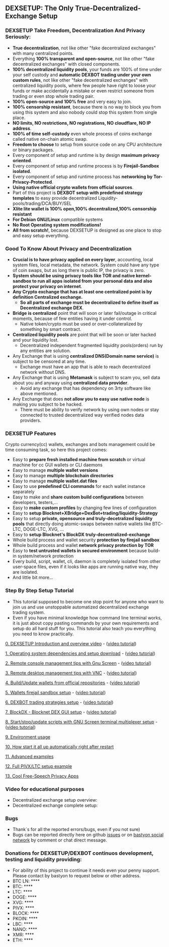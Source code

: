 ## DEXSETUP: The Only True-Decentralized-Exchange Setup

### DEXSETUP Take Freedom, Decentralization And Privacy Seriously:
  * **True decentralization**, not like other "fake decentralized exchanges" with many centralized points.
  * Everything **100% transparent and open-source**, not like other "fake decentralized exchanges" with closed components.
  * **100% decentralized liquidity pools**, your funds are 100% of time under your self custody and **automatic DEXBOT trading under your own custom rules**, not like other "fake decentralized exchanges" with centralized liquidity pools, where few people have right to loose your funds or make accidentally a mistake or even restrict someone from trading or even stop whole trading pair.
  * **100% open-source and 100% free** and very easy to join.
  * **100% censorship resistant**, because there is no way to block you from using this system and also nobody could stop this system from single place.
  * **NO limits, NO restrictions, NO registrations, NO cloudflare, NO IP address**.
  * **100% of time self-custody** even whole process of coins exchange called native on-chain atomic swap.
  * **Freedom to choose** to setup from source code on any CPU architecture or binary packages.
  * Every component of setup and runtime is by design **maximum privacy oriented**.
  * Every component of setup and runtime process is by **Firejail-Sandbox isolated**.
  * Every component of setup and runtime process has **networking by Tor-Privacy-Protected**.
  * **Using native official crypto wallets from official sources**.
  * Part of this project is **DEXBOT setup with predefined strategy templates** to easy provide decentralized Liquidity-pools/trading/DCA/BUY/SEL
  * **Xlite lite wallet is 100% open,100% decentralized,100% censorship resistant**
  * **For Debian GNU/Linux** compatible systems
  * **No Root Operating system modifications!**
  * **All from scratch!**, because DEXSETUP is designed as one place to stop and easy setup everything.

### Good To Know About Privacy and Decentralization
  * **Crucial is to have privacy applied on every layer**, accounting, local system files, local metadata, the network. System could have any type of coin swaps, but as long there is public IP, the privacy is zero.
  * **System should be using privacy tools like TOR and native kernel-sandbox to run all apps isolated from your personal data and also protect your privacy on internet**.
  * **Any Crypto exchange that has at least one centralized point is by definition Centralized exchange.**
    * **So all parts of exchange must be decentralized to define itself as Decentralized exchange DEX**.
  * **Bridge is centralized** point that will soon or later fail/outage in critical moments, because of few entities having it under control.
    * Native token/crypto must be used or over-collateralized by something by smart contract.
  * **Centralized liquidity pools** are point that will be soon or later hacked and your liquidity lost.
    * Decentralized independent fragmented liquidity pools(orders) run by any entities are solution.
  * Any Exchange that is using **centralized DNS(Domain name service)** is subject to be censored at any time.
    * Exchange must have an app that is able to reach decentralized network without DNS.
  * Any Exchange that is using **Metamask** is subject to scam you, sell data about you and anyway using **centralized data provider**.
    * Avoid any exchange that has dependency on 3rty software like above mentioned.
  * Any Exchange that does **not allow you to easy use native node** is making you subject to be hacked.
    * There must be ability to verify network by using own nodes or stay connected to trusted decentralized way verified nodes data providers.

### DEXSETUP Features
Crypto currency(cc) wallets, exchanges and bots management could be time consuming task,
so here this project comes:
  * Easy to **prepare fresh installed machine from scratch** or virtual machine for cc GUI wallets or CLI daemons
  * Easy to manage **multiple wallet versions**
  * Easy to manage **multiple blockchain directories**
  * Easy to manage **multiple wallet.dat files**
  * Easy to use **predefined CLI commands** for each wallet instance separately
  * Easy to make and **share custom build configurations** between developers, testers,...
  * Easy to **make custom profiles** by changing few lines of configuration
  * Easy to **setup Blocknet+XBridge+DexBot+trading/liquidity-Strategy**
  * Easy to setup **private, opensource and truly-decetralized liquidity pools** that directly doing atomic-swaps between native wallets like BTC-LTC, DOGE-LTC, XVG, ...
  * Easy to **setup Blocknet's BlockDX truly-decentralized-exchange**
  * Whole build process and wallet security **protection by firejail sandbox**
  * Whole build process and wallet **network privacy protection by TOR**
  * Easy to **test untrusted wallets in secured environment** because build-in system/network protection
  * Every build, script, wallet, cli, daemon is completely isolated from other user-space files, even if it looks like apps are running native way, they are isolated.
  * And little bit more...

### Step By Step Setup Tutorial
  * This tutorial supposed to become one stop point for anyone who want to join us and use unstoppable automatized decentralized exchange trading system.
  * Even if you have minimal knowledge how command line terminal works, it is just about copy pasting commands by your own requirements and setup do all hard stuff for you. This tutorial also teach you everything you need to know practically.
  
[0. DEXSETUP Introduction and overview video](#dexsetup-the-only-true-decentralized-exchange-setup) - ([video tutorial](https://bastyon.com/nnmfnwl7?v=024ee823b6549742cfbc458e9fbdb4dcd52bcc120a5cc7698edfadbc4fd74b77))

[1. Operating system dependencies and setup download](./doc/md/readme.prereq.md) - ([video tutorial](https://bastyon.com/nnmfnwl7?v=da29ab6596e5da24b89f4891d724d636041d3a7a19cd1acbf77d90b6696f4905))

[2. Remote console management tips with Gnu Screen](./doc/md/readme.remote.console.md) - ([video tutorial](https://bastyon.com/nnmfnwl7?v=093fb2196e95763de886586ebf66547fd0c8e2753170e5cd23f34ea7dbbc0f77))

[3. Remote desktop management tips with VNC](./doc/md/readme.remote.desktop.md) - ([video tutorial](https://bastyon.com/nnmfnwl7?v=579a23ec00973e244ab923199c67eae3792fcec9f3856601a88ef955fab4cdac))

[4. Build/Update wallets from official repositories](./doc/md/readme.wallet.build.md) - ([video tutorial](https://bastyon.com/nnmfnwl7?v=56e69d5e9573a4acd6dd24ff806c043276881bda46d1137a61bd659e5083d7ea))

[5. Wallets firejail sandbox setup](./doc/md/readme.wallet.firejail.md) - ([video tutorial](https://bastyon.com/nnmfnwl7?v=8929e9920fe8fe9694d074f46ae5c8d793af5720a4bd44112a454b7b03b69812))

[6. DEXBOT trading strategies setup](./doc/md/readme.dexbot.md) - ([video tutorial](https://bastyon.com/nnmfnwl7?v=25dbbe424f1cd33dd340f6a2e526d646481d8f2704e244be323b78680049c467))

[7. BlockDX - Blocknet DEX GUI setup](./doc/md/readme.blockdx.md) - ([video tutorial](https://bastyon.com/nnmfnwl7?v=d4962a1dd5d74027b6e0a3d5058df4e2cc3f49c35d17a32f38806718c0c08156))

[8. Start/stop/update scripts with GNU Screen terminal multiplexer setup](./doc/md/readme.screen.md) - ([video tutorial](https://bastyon.com/nnmfnwl7?v=5699575c6819e40c6cd93b32514670bee5b4e8080583e6540ef6780fb04556ca))

[9. Environment usage](./doc/md/readme.usage.md)

[10. How start it all up automatically right after restart](./doc/md/readme.howto.auto.md)

[11. Advanced examples](./doc/md/readme.advanced.examples.md)

[12. Full PIVX/LTC setup example](./doc/md/readme.pivx.ltc.setup.example.md)

[13. Cool Free-Speech Privacy Apps](./doc/md/readme.apps.md)

### Video for educational purposes
  * Decentralized exchange setup overview:  
  * Decentralized exchange complete setup: 

### Bugs
  * Thank`s for all the reported errors/bugs, even if you not sure)
  * Bugs can be reported directly here on github [issues](https://github.com/nnmfnwl/dexsetup/issues) or on [bastyon social network](https://bastyon.com/nnmfnwl7) by comment or chat direct message.

### Donations for DEXSETUP/DEXBOT continuos development, testing and liquidity providing:
  * For ability of this project to continue it needs even your penny support. Please contact by bastyon to request below or other address.
  * BTC LN: ****
  * BTC: ****
  * LTC: ****
  * DOGE: ****
  * XVG: ****
  * PIVX: ****
  * BLOCK: ****
  * PKOIN: ****
  * LBC: ****
  * NANO: ****
  * XMR: ****
  * ETH: ****
